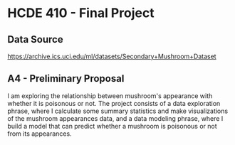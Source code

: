 # HCDE 410 - Final Project

## Data Source
https://archive.ics.uci.edu/ml/datasets/Secondary+Mushroom+Dataset

## A4 - Preliminary Proposal
I am exploring the relationship between mushroom's appearance with whether it is poisonous or not. The project consists of a data exploration phrase, where I calculate some summary statistics and make visualizations of the mushroom appearances data, and a data modeling phrase, where I build a model that can predict whether a mushroom is poisonous or not from its appearances. 